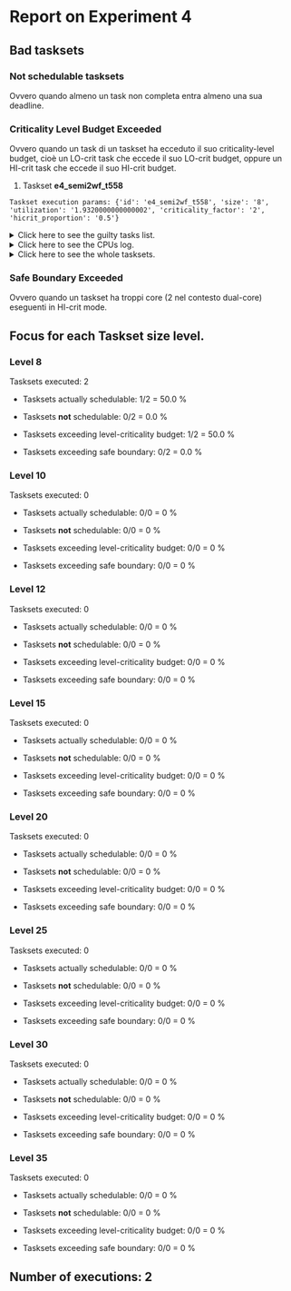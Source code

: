 # Report on Experiment 4

## Bad tasksets


### **Not schedulable tasksets**

Ovvero quando almeno un task non completa entra almeno una sua deadline.


### **Criticality Level Budget Exceeded**

Ovvero quando un task di un taskset ha ecceduto il suo criticality-level budget, cioè un LO-crit task che eccede il suo LO-crit budget, oppure un HI-crit task che eccede il suo HI-crit budget.

  1. Taskset **e4_semi2wf_t558**

    Taskset execution params: {'id': 'e4_semi2wf_t558', 'size': '8', 'utilization': '1.9320000000000002', 'criticality_factor': '2', 'hicrit_proportion': '0.5'}

   <details> <summary markdown="span">Click here to see the guilty tasks list.</summary>

   Time values are expressed as **micro-seconds**.

Task:  6

    {'id': ' 6', 'basecpu': ' 2', 'priority': ' 1', 'period': 525000.0, 'C(LO)': 97800.0, 'C(HI)': 97800.0, 'criticality': 'LOW', 'migrable': 'True', 'completedruns': ' 7', 'preemptions': ' 24', 'minresponsejitter': ' 0.000000000', 'maxresponsejitter': ' 0.065954132', 'minreleasejitter': ' 0.000000000', 'maxreleasejitter': ' 3.634550508', 'avgresponsejitter': ' 0.059796066', 'deadlinesmissed': ' 0', 'budgetexceeded': ' 1', 'timesmigrated': ' 1', 'timesrestored': ' 0', 'timesonc1': ' 12', 'timesonc2': ' 18', 'lockedtime': ' 0.000000000'}


   </details>



   <details> <summary markdown="span">Click here to see the CPUs log.</summary>

   Idle time is expressed as **seconds**.



   CPU: 1

    {'id': 1, 'hyperperiod': 56700000, 'lowtohigh': ' 0', 'hightolow': ' 0', 'idletime': 2418732, 'util': 95.73415873015873}



   CPU: 2

    {'id': 2, 'hyperperiod': 28350000, 'lowtohigh': ' 3', 'hightolow': ' 2', 'idletime': 2144266, 'util': 92.43645149911816}


   </details>

   <details> <summary markdown="span">Click here to see the whole tasksets.</summary>

   Time values are expressed as **micro-seconds**.



   Task:  4

    {'id': ' 4', 'basecpu': ' 1', 'priority': ' 2', 'period': 64800.0, 'C(LO)': 11027.0, 'C(HI)': 22054.0, 'criticality': 'HIGH', 'migrable': 'False', 'completedruns': ' 52', 'preemptions': ' 31', 'minresponsejitter': ' 0.000000000', 'maxresponsejitter': ' 0.007435003', 'minreleasejitter': ' 0.000000000', 'maxreleasejitter': ' 4.240985691', 'avgresponsejitter': ' 0.005879024', 'deadlinesmissed': ' 0', 'budgetexceeded': ' 0', 'timesmigrated': ' 0', 'timesrestored': ' 0', 'timesonc1': ' 82', 'timesonc2': ' 0', 'lockedtime': ' 0.000000000'}



   Task:  5

    {'id': ' 5', 'basecpu': ' 1', 'priority': ' 1', 'period': 67500.0, 'C(LO)': 10407.0, 'C(HI)': 20815.0, 'criticality': 'HIGH', 'migrable': 'False', 'completedruns': ' 50', 'preemptions': ' 27', 'minresponsejitter': ' 0.000000000', 'maxresponsejitter': ' 0.012313736', 'minreleasejitter': ' 0.000000000', 'maxreleasejitter': ' 4.245746559', 'avgresponsejitter': ' 0.005998024', 'deadlinesmissed': ' 0', 'budgetexceeded': ' 0', 'timesmigrated': ' 0', 'timesrestored': ' 0', 'timesonc1': ' 76', 'timesonc2': ' 0', 'lockedtime': ' 0.000000261'}



   Task:  0

    {'id': ' 0', 'basecpu': ' 1', 'priority': ' 5', 'period': 10000.0, 'C(LO)': 1884.0, 'C(HI)': 1884.0, 'criticality': 'LOW', 'migrable': 'False', 'completedruns': ' 0', 'preemptions': ' 0', 'minresponsejitter': ' 0.000000000', 'maxresponsejitter': ' 0.001130276', 'minreleasejitter': ' 0.000000000', 'maxreleasejitter': ' 4.280006601', 'avgresponsejitter': ' 0.000971093', 'deadlinesmissed': ' 0', 'budgetexceeded': ' 0', 'timesmigrated': ' 0', 'timesrestored': ' 0', 'timesonc1': ' 329', 'timesonc2': ' 0', 'lockedtime': ' 0.000000000'}



   Task:  7

    {'id': ' 7', 'basecpu': ' 1', 'priority': ' 3', 'period': 630000.0, 'C(LO)': 1987.0, 'C(HI)': 1987.0, 'criticality': 'LOW', 'migrable': 'False', 'completedruns': ' 7', 'preemptions': ' 0', 'minresponsejitter': ' 0.000000000', 'maxresponsejitter': ' 0.001125796', 'minreleasejitter': ' 0.000000000', 'maxreleasejitter': ' 4.150908120', 'avgresponsejitter': ' 0.000999886', 'deadlinesmissed': ' 0', 'budgetexceeded': ' 0', 'timesmigrated': ' 0', 'timesrestored': ' 0', 'timesonc1': ' 6', 'timesonc2': ' 0', 'lockedtime': ' 0.000000000'}



   Task:  2

    {'id': ' 2', 'basecpu': ' 1', 'priority': ' 4', 'period': 47250.0, 'C(LO)': 47.0, 'C(HI)': 47.0, 'criticality': 'LOW', 'migrable': 'False', 'completedruns': ' 71', 'preemptions': ' 0', 'minresponsejitter': ' 0.000000000', 'maxresponsejitter': ' 0.000036375', 'minreleasejitter': ' 0.000000000', 'maxreleasejitter': ' 4.261059805', 'avgresponsejitter': ' 0.000031342', 'deadlinesmissed': ' 0', 'budgetexceeded': ' 0', 'timesmigrated': ' 0', 'timesrestored': ' 0', 'timesonc1': ' 70', 'timesonc2': ' 0', 'lockedtime': ' 0.000000357'}



   Task:  3

    {'id': ' 3', 'basecpu': ' 2', 'priority': ' 2', 'period': 52500.0, 'C(LO)': 15659.0, 'C(HI)': 31318.0, 'criticality': 'HIGH', 'migrable': 'False', 'completedruns': ' 63', 'preemptions': ' 11', 'minresponsejitter': ' 0.000000000', 'maxresponsejitter': ' 0.013551505', 'minreleasejitter': ' 0.000000000', 'maxreleasejitter': ' 4.202505982', 'avgresponsejitter': ' 0.008396069', 'deadlinesmissed': ' 0', 'budgetexceeded': ' 0', 'timesmigrated': ' 0', 'timesrestored': ' 0', 'timesonc1': ' 0', 'timesonc2': ' 73', 'lockedtime': ' 0.000001045'}



   Task:  1

    {'id': ' 1', 'basecpu': ' 2', 'priority': ' 3', 'period': 45360.0, 'C(LO)': 6980.0, 'C(HI)': 13961.0, 'criticality': 'HIGH', 'migrable': 'False', 'completedruns': ' 73', 'preemptions': ' 0', 'minresponsejitter': ' 0.000000000', 'maxresponsejitter': ' 0.008776727', 'minreleasejitter': ' 0.000000000', 'maxreleasejitter': ' 4.220565988', 'avgresponsejitter': ' 0.003701003', 'deadlinesmissed': ' 0', 'budgetexceeded': ' 3', 'timesmigrated': ' 0', 'timesrestored': ' 0', 'timesonc1': ' 0', 'timesonc2': ' 75', 'lockedtime': ' 0.000001015'}



   Task:  6

    {'id': ' 6', 'basecpu': ' 2', 'priority': ' 1', 'period': 525000.0, 'C(LO)': 97800.0, 'C(HI)': 97800.0, 'criticality': 'LOW', 'migrable': 'True', 'completedruns': ' 7', 'preemptions': ' 24', 'minresponsejitter': ' 0.000000000', 'maxresponsejitter': ' 0.065954132', 'minreleasejitter': ' 0.000000000', 'maxreleasejitter': ' 3.634550508', 'avgresponsejitter': ' 0.059796066', 'deadlinesmissed': ' 0', 'budgetexceeded': ' 1', 'timesmigrated': ' 1', 'timesrestored': ' 0', 'timesonc1': ' 12', 'timesonc2': ' 18', 'lockedtime': ' 0.000000000'}


   </details>


### **Safe Boundary Exceeded**

Ovvero quando un taskset ha troppi core (2 nel contesto dual-core) eseguenti in HI-crit mode.


## Focus for each Taskset size level.

### Level 8

   Tasksets executed: 2

   - Tasksets actually schedulable: 1/2 = 50.0 %

   - Tasksets **not** schedulable: 0/2 = 0.0 %

   - Tasksets exceeding level-criticality budget: 1/2 = 50.0 %

   - Tasksets exceeding safe boundary: 0/2 = 0.0 %

### Level 10

   Tasksets executed: 0

   - Tasksets actually schedulable: 0/0 = 0 %

   - Tasksets **not** schedulable: 0/0 = 0 %

   - Tasksets exceeding level-criticality budget: 0/0 = 0 %

   - Tasksets exceeding safe boundary: 0/0 = 0 %

### Level 12

   Tasksets executed: 0

   - Tasksets actually schedulable: 0/0 = 0 %

   - Tasksets **not** schedulable: 0/0 = 0 %

   - Tasksets exceeding level-criticality budget: 0/0 = 0 %

   - Tasksets exceeding safe boundary: 0/0 = 0 %

### Level 15

   Tasksets executed: 0

   - Tasksets actually schedulable: 0/0 = 0 %

   - Tasksets **not** schedulable: 0/0 = 0 %

   - Tasksets exceeding level-criticality budget: 0/0 = 0 %

   - Tasksets exceeding safe boundary: 0/0 = 0 %

### Level 20

   Tasksets executed: 0

   - Tasksets actually schedulable: 0/0 = 0 %

   - Tasksets **not** schedulable: 0/0 = 0 %

   - Tasksets exceeding level-criticality budget: 0/0 = 0 %

   - Tasksets exceeding safe boundary: 0/0 = 0 %

### Level 25

   Tasksets executed: 0

   - Tasksets actually schedulable: 0/0 = 0 %

   - Tasksets **not** schedulable: 0/0 = 0 %

   - Tasksets exceeding level-criticality budget: 0/0 = 0 %

   - Tasksets exceeding safe boundary: 0/0 = 0 %

### Level 30

   Tasksets executed: 0

   - Tasksets actually schedulable: 0/0 = 0 %

   - Tasksets **not** schedulable: 0/0 = 0 %

   - Tasksets exceeding level-criticality budget: 0/0 = 0 %

   - Tasksets exceeding safe boundary: 0/0 = 0 %

### Level 35

   Tasksets executed: 0

   - Tasksets actually schedulable: 0/0 = 0 %

   - Tasksets **not** schedulable: 0/0 = 0 %

   - Tasksets exceeding level-criticality budget: 0/0 = 0 %

   - Tasksets exceeding safe boundary: 0/0 = 0 %



   ## Number of executions: **2**

